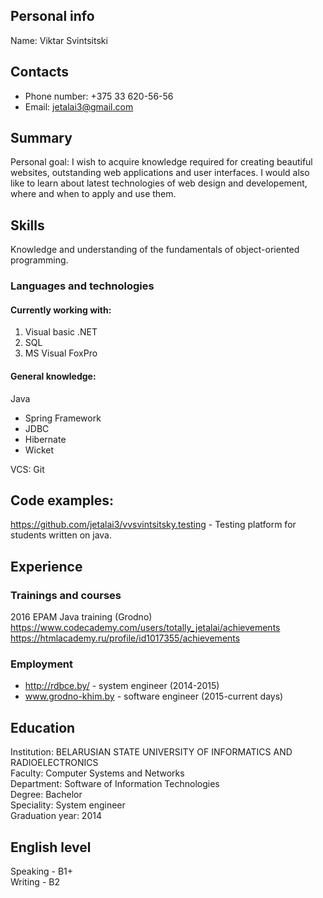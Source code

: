 ## Personal info

Name: Viktar Svintsitski

## Contacts

* Phone number: +375 33 620-56-56
* Email: jetalai3@gmail.com

## Summary

Personal goal:
I wish to acquire knowledge required for creating beautiful websites, outstanding web applications and user interfaces. I would also like to learn about latest technologies of web design and developement, where and when to apply and use them.

## Skills
Knowledge and understanding of the fundamentals of object-oriented programming.

### Languages and technologies

#### Currently working with:  
1. Visual basic .NET  
2. SQL  
3. MS Visual FoxPro

#### General knowledge:

Java
* Spring Framework
* JDBC
* Hibernate
* Wicket

VCS: Git

## Code examples:
https://github.com/jetalai3/vvsvintsitsky.testing - Testing platform for students written on java.

## Experience

### Trainings and courses
2016 EPAM Java training (Grodno)  
https://www.codecademy.com/users/totally_jetalai/achievements  
https://htmlacademy.ru/profile/id1017355/achievements  
### Employment
* http://rdbce.by/ - system engineer (2014-2015)
* www.grodno-khim.by - software engineer (2015-current days)

## Education
Institution: BELARUSIAN STATE UNIVERSITY OF INFORMATICS AND RADIOELECTRONICS  
Faculty: Computer Systems and Networks  
Department: Software of Information Technologies  
Degree: Bachelor  
Speciality: System engineer  
Graduation year: 2014

## English level
Speaking - B1+  
Writing - B2


